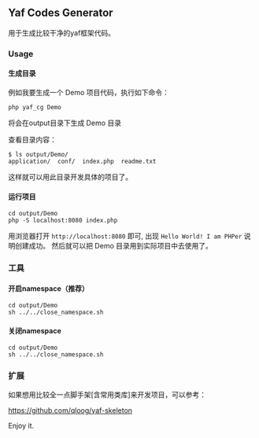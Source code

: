 ## Yaf Codes Generator

用于生成比较干净的yaf框架代码。

### Usage

#### 生成目录
例如我要生成一个 Demo 项目代码，执行如下命令：
```
php yaf_cg Demo
```

将会在output目录下生成 Demo 目录

查看目录内容：

```
$ ls output/Demo/
application/  conf/  index.php  readme.txt
```

这样就可以用此目录开发具体的项目了。

#### 运行项目

```shell
cd output/Demo
php -S localhost:8080 index.php
```

用浏览器打开 `http://localhost:8080` 即可, 出现 `Hello World! I am PHPer` 说明创建成功。
然后就可以把 Demo 目录用到实际项目中去使用了。

### 工具

#### 开启namespace（推荐）

```
cd output/Demo
sh ../../close_namespace.sh
```

#### 关闭namespace

```
cd output/Demo
sh ../../close_namespace.sh
```

### 扩展

如果想用比较全一点脚手架[含常用类库]来开发项目，可以参考：

https://github.com/qloog/yaf-skeleton

Enjoy it.
